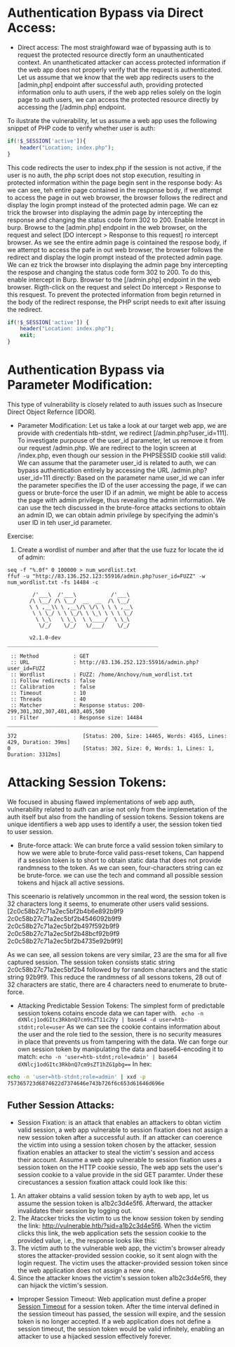 # Authentication Bypass via Direct Access:
- Direct access:
The most straighfoward wae of bypassing auth is to request the protected resource directly form an unauthenticated context. An unantheticated attacker can access protected information if the web app
does not properly verify that the request is authenticated.
Let us assume that we know that the web app redirects users to the [admin,php] endpoint after successful auth, providing protected information onlu to auth users, if the web app relies solely on the login
page to auth users, we can access the protected resource directly by accessing the [/admin.php] endpoint.

To ilustrate the vulnerability, let us assume a web app uses the following snippet of PHP code to verify whether user is auth:
```php
if(!$_SESSION['active']){
    header("Location; index.php");
}
```
This code redirects the user to index.php if the session is not active, if the user is no auth, the php script does not stop execution, resulting in protected information within the page begin sent in the response body:
As we can see, teh entire page contained in the response body, if we attempt to access the page in out web browser, the browser follows the redirect and display the login prompt instead of the protected admin page.
We can ez trick the browser into displaying the admin page by intercepting the response and changing the status code form 302 to 200. Enable Intercpt in burp.
Browse to the [admin.php] endpoint in the web browser, on the request and select [DO intercept > Response to this request] ro intercept browser.
As we see the entire admin page is cointained the respose body, if we attempt to access the pafe in out web browser, the browser follows the redirect and display the login prompt instead of the protected admin page. We can ez trick the
browser into displaying the admin page bny intercepting the respose and changing the status code form 302 to 200. To do this, enable intercept in Burp. Browser to the [/admin.php] endpoint in the web browser.
Rigth-click on the request and select Do intercept > Response to this resquest. To prevent the protected information from begin returned in the body of the redirect response, the PHP script needs to exit after issuing the redirect.

```php
if(!$_SESSION['active']) {
	header("Location: index.php");
	exit;
}

```

# Authentication Bypass via Parameter Modification:
This type of vulnerability is closely related to auth issues such as Insecure Direct Object Refernce [IDOR].
- Parameter Modification:
Let us take a look at our target web app, we are provide with credentials htb-stdnt, we redirect [/admin.php?user_id=111].
To investigate purpouse of the user_id parameter, let us remove it from our request /admin.php. We are redirect to the login screen at /index.php, even though our session in the PHPSESSID  cookie still valid:
We can assume that the parameter user_id is related to auth, we can bypass authentication entirely by accessing the URL /admin.php?user_id=111 directly:
Based on the parameter name user_id we can infer the parameter specifies the ID of the user accessing the page, if we can guess or brute-force the user ID if an admin, we might be able to access the page with admin privilege, thus
revealing the admin information. We can use the tech discussed in the brute-force attacks sections to obtain an admin ID, we can obtain admin privilege by specifying the admin's user ID in teh user_id parameter.

Exercise:
1. Create a wordlist of number and after that the use fuzz for locate the id of admin:
```ssh
seq -f "%.0f" 0 100000 > num_wordlist.txt
ffuf -u "http://83.136.252.123:55916/admin.php?user_id=FUZZ" -w num_wordlist.txt -fs 14484 -c

        /'___\  /'___\           /'___\
       /\ \__/ /\ \__/  __  __  /\ \__/
       \ \ ,__\\ \ ,__\/\ \/\ \ \ \ ,__\
        \ \ \_/ \ \ \_/\ \ \_\ \ \ \ \_/
         \ \_\   \ \_\  \ \____/  \ \_\
          \/_/    \/_/   \/___/    \/_/

       v2.1.0-dev
________________________________________________

 :: Method           : GET
 :: URL              : http://83.136.252.123:55916/admin.php?user_id=FUZZ
 :: Wordlist         : FUZZ: /home/Anchovy/num_wordlist.txt
 :: Follow redirects : false
 :: Calibration      : false
 :: Timeout          : 10
 :: Threads          : 40
 :: Matcher          : Response status: 200-299,301,302,307,401,403,405,500
 :: Filter           : Response size: 14484
________________________________________________

372                     [Status: 200, Size: 14465, Words: 4165, Lines: 429, Duration: 39ms]
0                       [Status: 302, Size: 0, Words: 1, Lines: 1, Duration: 3312ms]
```


# Attacking Session Tokens:
We focused in abusing flawed implementations of web app auth, vulnerability related to auth can arise not only from the implemetation of the auth itself but also from the handling
of session tokens. Session tokens are unique identifiers a web app uses to identify a user, the session token tied to user session.

- Brute-force attack:
We can brute force a valid session token similary to how we were able to brute-force valid pass-reset tokens, Can happend if a session token is to short to obtain static data
that does not provide randmness to the token.
As we can seen, four-characters string can ez be brute-force. we can use the tech and command all possible session tokens and hijack all active sessions.

This sceenario is relatively uncommon in the real word, the session token is 32 characters long it seems, to enumerate other users valid sessions.
[2c0c58b27c71a2ec5bf2b4b6e892b9f9
2c0c58b27c71a2ec5bf2b4546092b9f9
2c0c58b27c71a2ec5bf2b497f592b9f9
2c0c58b27c71a2ec5bf2b48bcf92b9f9
2c0c58b27c71a2ec5bf2b4735e92b9f9]

As we can see, all session tokens are very similar, 23 are the sma for all five captured session. The session token consists static string 2c0c58b27c71a2ec5bf2b4 followed by for random characters and the
static string 92b9f9. This reduce the randmness of all sessons tokens, 28 out of 32 characters are static, there are 4 characters need to enumerate to brute-force.

- Attacking Predictable Session Tokens:
The simplest form of predictable session tokens cotains encode data we can taper with.
` echo -n dXNlcj1odGItc3RkbnQ7cm9sZT11c2Vy | base64 -d
user=htb-stdnt;role=user`
As we can see the cookie contains information about the user and the role tied to the session, there is no security measures in place that prevents us from tampering with the data. We can forge our own session token  by
manipulating the data and base64-encoding it to match:
`echo -n 'user=htb-stdnt;role=admin' | base64
dXNlcj1odGItc3RkbnQ7cm9sZT1hZG1pbg==`
In hex:
```sh
echo -n 'user=htb-stdnt;role=admin' | xxd -p
757365723d6874622d7374646e743b726f6c653d61646d696e
```

## Futher Session Attacks:
- Session Fixation: is an attack that enables an attackers to obtan victim valid session, a web app vulnerable to session fixation does not assign a new session token after a successful auth.
If an attacker can coerence the victim into using a session token chosen by the attacker, session fixation enables an attacker to steal the victim's session and access their account.
Assume a web app vulnerable to session fixation uses a session token on the HTTP cookie sessio, The web app sets the user's session cookie to a value provide in the sid GET paramter. Under these cirecustances a session fixation attack
could look like this:
1. An attaker obtains a valid session token by ayth to web app, let us assume the session token is a1b2c3d4e5f6. Afterward, the attacker invalidates their session by logging out.
2. The Ataccker tricks the victim to us the know session token by sending the link: http://vulnerable.htb/?sid=a1b2c3d4e5f6. When the victim clicks this link, the web application sets the session cookie to the provided value, i.e., the response looks like this:
3. The victim auth to the vulnerable web app, the victim's browser already stores the attacker-provided session cookie, so it sent alogn with the login request. The victim uses the attacker-provided session token since the web application does not assign a new one.
4. Since the attacker knows the victim's session token a1b2c3d4e5f6, they can hijack the victim's session.

- Improper Session Timeout:
Web application must define a proper [Session Timeout](https://owasp.org/www-community/Session_Timeout) for a session token. After the time interval defined in the session timeout has passed, the session will expire, and the session token is no longer accepted.
If a web application does not define a session timeout, the session token would be valid infinitely, enabling an attacker to use a hijacked session effectively forever.

